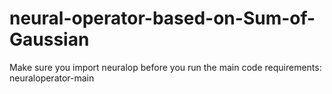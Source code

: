 # neural-operator-based-on-Sum-of-Gaussian

Make sure you import neuralop before you run the main code
requirements: neuraloperator-main
